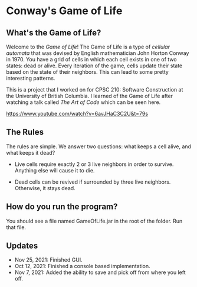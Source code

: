 # Conway's Game of Life

## What's the Game of Life?

Welcome to the *Game of Life*! The Game of Life is a type of
*cellular automata* that was devised by English mathematician 
John Horton Conway in 1970. You have a grid of cells in 
which each cell exists in one of two states: dead or alive. 
Every iteration of the game, cells update their state based
on the state of their neighbors. This can lead to 
some pretty interesting patterns. 

This is a project that I worked on for CPSC 210: Software Construction at
the University of British Columbia. I learned of the Game of Life 
after watching a talk called *The Art of Code* which can be seen here. 

https://www.youtube.com/watch?v=6avJHaC3C2U&t=79s

## The Rules

The rules are simple. We answer two questions: 
what keeps a cell alive, and what keeps it dead?

- Live cells require exactly 2 or 3 live neighbors in order
to survive. Anything else will cause it to die.
  
- Dead cells can be revived if surrounded by three live 
neighbors. Otherwise, it stays dead. 
  

## How do you run the program? 
You should see a file named GameOfLife.jar in the root of the folder. Run that file. 

## Updates
- Nov 25, 2021: Finished GUI. 
- Oct 12, 2021: Finished a console based implementation.
- Nov 7, 2021: Added the ability to save and pick off from
where you left off. 
  
